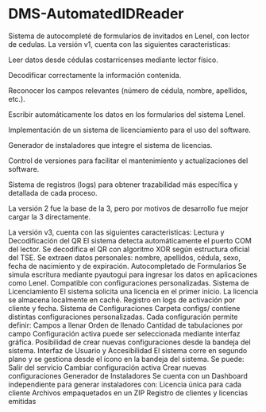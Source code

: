 # DMS-AutomatedIDReader
Sistema de autocompleté de formularios de invitados en Lenel, con lector de cedulas.
La versión v1, cuenta con las siguientes caracteristicas:

Leer datos desde cédulas costarricenses mediante lector físico.

Decodificar correctamente la información contenida.

Reconocer los campos relevantes (número de cédula, nombre, apellidos, etc.).

Escribir automáticamente los datos en los formularios del sistema Lenel.

Implementación de un sistema de licenciamiento para el uso del software.

Generador de instaladores que integre el sistema de licencias.

Control de versiones para facilitar el mantenimiento y actualizaciones del software.

Sistema de registros (logs) para obtener trazabilidad más específica y detallada de cada proceso.


La versión 2 fue la base de la 3, pero por motivos de desarrollo fue mejor cargar la 3 directamente.

La versión v3, cuenta con las siguientes caracteristicas:
Lectura y Decodificación del QR
El sistema detecta automáticamente el puerto COM del lector.
Se decodifica el QR con algoritmo XOR según estructura oficial del TSE.
Se extraen datos personales: nombre, apellidos, cédula, sexo, fecha de nacimiento y de expiración.
Autocompletado de Formularios
Se simula escritura mediante pyautogui para ingresar los datos en aplicaciones como Lenel.
Compatible con configuraciones personalizadas.
Sistema de Licenciamiento
El sistema solicita una licencia en el primer inicio.
La licencia se almacena localmente en caché.
Registro en logs de activación por cliente y fecha.
Sistema de Configuraciones
Carpeta configs/ contiene distintas configuraciones personalizadas.
Cada configuración permite definir:
Campos a llenar
Orden de llenado
Cantidad de tabulaciones por campo
Configuración activa puede ser seleccionada mediante interfaz gráfica.
Posibilidad de crear nuevas configuraciones desde la bandeja del sistema.
Interfaz de Usuario y Accesibilidad
El sistema corre en segundo plano y se gestiona desde el ícono en la bandeja del sistema.
Se puede:
Salir del servicio
Cambiar configuración activa
Crear nuevas configuraciones
Generador de Instaladores
Se cuenta con un Dashboard independiente para generar instaladores con:
Licencia única para cada cliente
Archivos empaquetados en un ZIP
Registro de clientes y licencias emitidas


